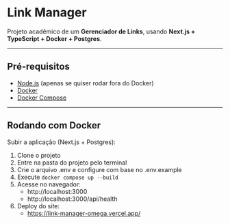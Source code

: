 # Link Manager

Projeto acadêmico de um **Gerenciador de Links**, usando **Next.js + TypeScript + Docker + Postgres**.  

---

## Pré-requisitos

- [Node.js](https://nodejs.org) (apenas se quiser rodar fora do Docker)
- [Docker](https://docs.docker.com/get-docker/)
- [Docker Compose](https://docs.docker.com/compose/)

---

## Rodando com Docker

Subir a aplicação (Next.js + Postgres):

1. Clone o projeto
2. Entre na pasta do projeto pelo terminal
3. Crie o arquivo .env e configure com base no .env.example
4. Execute `docker compose up --build`
5. Acesse no navegador:
    - http://localhost:3000
    - http://localhost:3000/api/health
6. Deploy do site:
    - https://link-manager-omega.vercel.app/
